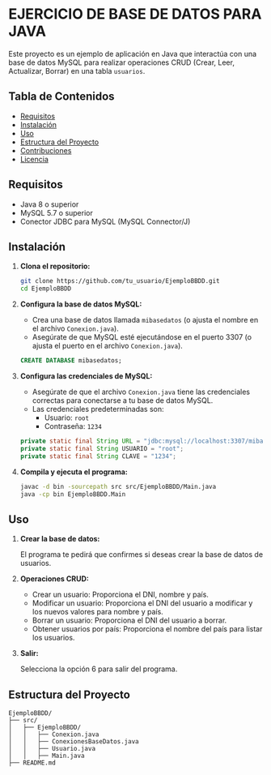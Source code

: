 # EJERCICIO DE BASE DE DATOS PARA JAVA

Este proyecto es un ejemplo de aplicación en Java que interactúa con una base de datos MySQL para realizar operaciones CRUD (Crear, Leer, Actualizar, Borrar) en una tabla `usuarios`.

## Tabla de Contenidos

- [Requisitos](#requisitos)
- [Instalación](#instalación)
- [Uso](#uso)
- [Estructura del Proyecto](#estructura-del-proyecto)
- [Contribuciones](#contribuciones)
- [Licencia](#licencia)

## Requisitos

- Java 8 o superior
- MySQL 5.7 o superior
- Conector JDBC para MySQL (MySQL Connector/J)

## Instalación

1. **Clona el repositorio:**

    ```bash
    git clone https://github.com/tu_usuario/EjemploBBDD.git
    cd EjemploBBDD
    ```

2. **Configura la base de datos MySQL:**

    - Crea una base de datos llamada `mibasedatos` (o ajusta el nombre en el archivo `Conexion.java`).
    - Asegúrate de que MySQL esté ejecutándose en el puerto 3307 (o ajusta el puerto en el archivo `Conexion.java`).

    ```sql
    CREATE DATABASE mibasedatos;
    ```

3. **Configura las credenciales de MySQL:**

    - Asegúrate de que el archivo `Conexion.java` tiene las credenciales correctas para conectarse a tu base de datos MySQL.
    - Las credenciales predeterminadas son:
        - Usuario: `root`
        - Contraseña: `1234`

    ```java
    private static final String URL = "jdbc:mysql://localhost:3307/mibasedatos?allowPublicKeyRetrieval=true";
    private static final String USUARIO = "root";
    private static final String CLAVE = "1234";
    ```

4. **Compila y ejecuta el programa:**

    ```bash
    javac -d bin -sourcepath src src/EjemploBBDD/Main.java
    java -cp bin EjemploBBDD.Main
    ```

## Uso

1. **Crear la base de datos:**

   El programa te pedirá que confirmes si deseas crear la base de datos de usuarios.

2. **Operaciones CRUD:**

    - Crear un usuario: Proporciona el DNI, nombre y país.
    - Modificar un usuario: Proporciona el DNI del usuario a modificar y los nuevos valores para nombre y país.
    - Borrar un usuario: Proporciona el DNI del usuario a borrar.
    - Obtener usuarios por país: Proporciona el nombre del país para listar los usuarios.

3. **Salir:**

   Selecciona la opción 6 para salir del programa.

## Estructura del Proyecto

```plaintext
EjemploBBDD/
├── src/
│   ├── EjemploBBDD/
│   │   ├── Conexion.java
│   │   ├── ConexionesBaseDatos.java
│   │   ├── Usuario.java
│   │   ├── Main.java
├── README.md
